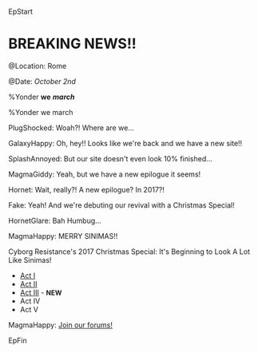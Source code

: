 EpStart

<div class="narration">
  <h1>BREAKING NEWS!!</h1>
</div>

@Location: Rome

@Date: *October 2nd*

%Yonder **we** ***march***

%Yonder we march

PlugShocked: Woah?! Where are we...

GalaxyHappy: Oh, hey!! Looks like we're back and we have a new site!!

SplashAnnoyed: But our site doesn't even look 10% finished...

MagmaGiddy: Yeah, but we have a new epilogue it seems!

Hornet: Wait, really?! A new epilogue? In 2017?!

Fake: Yeah! And we're debuting our revival with a Christmas Special!

HornetGlare: Bah Humbug...

MagmaHappy: MERRY SINIMAS!!


<div class="narration">
  Cyborg Resistance's 2017 Christmas Special: It's Beginning to Look A Lot Like Sinimas!
  <ul>
    <li><a href="CR_XMAS_2017_ACT_I.html">Act I</a></li> 
    <li><a href="CR_XMAS_2017_ACT_II.html">Act II</a></li>
    <li><a href="CR_XMAS_2017_ACT_III.html">Act III</a> - <b><font size="2">NEW</font></b></li> 
    <li>Act IV</li>
    <li>Act V</li>
  </ul>
</div>

MagmaHappy: [Join our forums!](http://cyborgresistance.proboards.com/)

EpFin

<script src="assets/js/EpFormatter.js"></script>